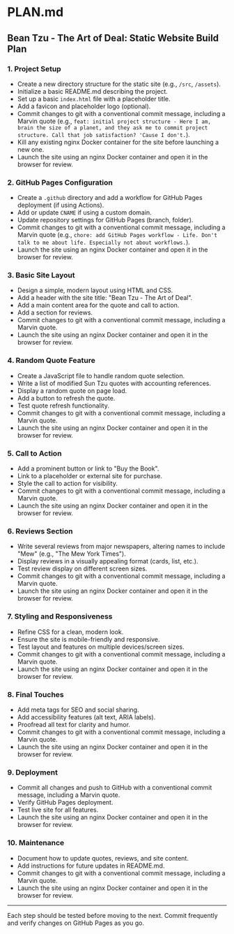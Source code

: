 # PLAN.md

## Bean Tzu - The Art of Deal: Static Website Build Plan

### 1. Project Setup
- Create a new directory structure for the static site (e.g., `/src`, `/assets`).
- Initialize a basic README.md describing the project.
- Set up a basic `index.html` file with a placeholder title.
- Add a favicon and placeholder logo (optional).
- Commit changes to git with a conventional commit message, including a Marvin quote (e.g., `feat: initial project structure - Here I am, brain the size of a planet, and they ask me to commit project structure. Call that job satisfaction? 'Cause I don't.`).
- Kill any existing nginx Docker container for the site before launching a new one.
- Launch the site using an nginx Docker container and open it in the browser for review.

### 2. GitHub Pages Configuration
- Create a `.github` directory and add a workflow for GitHub Pages deployment (if using Actions).
- Add or update `CNAME` if using a custom domain.
- Update repository settings for GitHub Pages (branch, folder).
- Commit changes to git with a conventional commit message, including a Marvin quote (e.g., `chore: add GitHub Pages workflow - Life. Don't talk to me about life. Especially not about workflows.`).
- Launch the site using an nginx Docker container and open it in the browser for review.

### 3. Basic Site Layout
- Design a simple, modern layout using HTML and CSS.
- Add a header with the site title: "Bean Tzu - The Art of Deal".
- Add a main content area for the quote and call to action.
- Add a section for reviews.
- Commit changes to git with a conventional commit message, including a Marvin quote.
- Launch the site using an nginx Docker container and open it in the browser for review.

### 4. Random Quote Feature
- Create a JavaScript file to handle random quote selection.
- Write a list of modified Sun Tzu quotes with accounting references.
- Display a random quote on page load.
- Add a button to refresh the quote.
- Test quote refresh functionality.
- Commit changes to git with a conventional commit message, including a Marvin quote.
- Launch the site using an nginx Docker container and open it in the browser for review.

### 5. Call to Action
- Add a prominent button or link to "Buy the Book".
- Link to a placeholder or external site for purchase.
- Style the call to action for visibility.
- Commit changes to git with a conventional commit message, including a Marvin quote.
- Launch the site using an nginx Docker container and open it in the browser for review.

### 6. Reviews Section
- Write several reviews from major newspapers, altering names to include "Mew" (e.g., "The Mew York Times").
- Display reviews in a visually appealing format (cards, list, etc.).
- Test review display on different screen sizes.
- Commit changes to git with a conventional commit message, including a Marvin quote.
- Launch the site using an nginx Docker container and open it in the browser for review.

### 7. Styling and Responsiveness
- Refine CSS for a clean, modern look.
- Ensure the site is mobile-friendly and responsive.
- Test layout and features on multiple devices/screen sizes.
- Commit changes to git with a conventional commit message, including a Marvin quote.
- Launch the site using an nginx Docker container and open it in the browser for review.

### 8. Final Touches
- Add meta tags for SEO and social sharing.
- Add accessibility features (alt text, ARIA labels).
- Proofread all text for clarity and humor.
- Commit changes to git with a conventional commit message, including a Marvin quote.
- Launch the site using an nginx Docker container and open it in the browser for review.

### 9. Deployment
- Commit all changes and push to GitHub with a conventional commit message, including a Marvin quote.
- Verify GitHub Pages deployment.
- Test live site for all features.
- Launch the site using an nginx Docker container and open it in the browser for review.

### 10. Maintenance
- Document how to update quotes, reviews, and site content.
- Add instructions for future updates in README.md.
- Commit changes to git with a conventional commit message, including a Marvin quote.
- Launch the site using an nginx Docker container and open it in the browser for review.

---
Each step should be tested before moving to the next. Commit frequently and verify changes on GitHub Pages as you go.
 